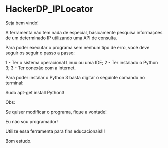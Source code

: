 # HackerDP_IPLocator


Seja bem vindo!

A ferramenta não tem nada de especial, básicamente pesquisa informações de um determinado IP utilizando uma API de consulta.

Para poder executar o programa sem nenhum tipo de erro, você deve seguir os seguir o passo a passo:

1 - Ter o sistema operacional Linux ou uma IDE;
2 - Ter instalado o Python 3;
3 - Ter conexão com a internet.

Para poder instalar o Python 3 basta digitar o seguinte comando no terminal:

Sudo apt-get install Python3

Obs:

Se quiser modificar o programa, fique a vontade!

Eu não sou programador!

Utilize essa ferramenta para fins educacionais!!!

Bom estudo.

